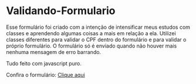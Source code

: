 # Validando-Formulario

Esse formulário foi criado com a intenção de intensificar meus estudos com classes e aprendendo algumas coisas a mais em relação a ela. Utilizei classes diferentes para validar o CPF dentro do formulário e para validar o próprio formulário. O formulário só é enviado quando não houver mais nenhuma mensagem de erro barrando.

Tudo feito com javascript puro.

Confira o formulário: [Clique aqui](https://1freelipe.github.io/Validando-Formulario/)
